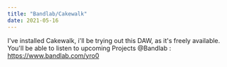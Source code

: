 ```yaml
---
title: "Bandlab/Cakewalk"
date: 2021-05-16
---
```


I've installed Cakewalk, i'll be trying out this DAW, as it's freely available.
You'll be able to listen to upcoming Projects @Bandlab : https://www.bandlab.com/yro0
